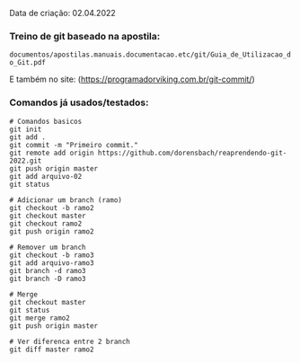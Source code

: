 Data de criação: 02.04.2022

### Treino de git baseado na apostila:
`documentos/apostilas.manuais.documentacao.etc/git/Guia_de_Utilizacao_do_Git.pdf`

E também no site:
(https://programadorviking.com.br/git-commit/)

### Comandos já usados/testados:

```git
# Comandos basicos
git init
git add .
git commit -m "Primeiro commit."
git remote add origin https://github.com/dorensbach/reaprendendo-git-2022.git
git push origin master
git add arquivo-02
git status

# Adicionar um branch (ramo)
git checkout -b ramo2
git checkout master
git checkout ramo2
git push origin ramo2

# Remover um branch
git checkout -b ramo3
git add arquivo-ramo3
git branch -d ramo3
git branch -D ramo3

# Merge
git checkout master
git status
git merge ramo2
git push origin master

# Ver diferenca entre 2 branch
git diff master ramo2
```
